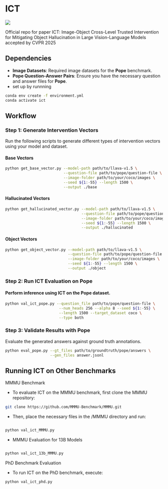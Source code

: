 # ICT 
<a href="https://arxiv.org/abs/2411.15268" alt="arXiv">
    <img src="https://img.shields.io/badge/arXiv-2411.15268-b31b1b.svg?style=flat" /></a>
    
Official repo for paper ICT: Image-Object Cross-Level Trusted Intervention for Mitigating Object Hallucination in Large Vision-Language Models accepted by CVPR 2025

## **Dependencies**  
- **Image Datasets**: Required image datasets for the **Pope** benchmark.  
- **Pope Question-Answer Pairs**: Ensure you have the necessary question and answer files for **Pope**.  
- set up by runnning 
```bash
conda env create -f environment.yml
conda activate ict
```

## **Workflow**  

### **Step 1: Generate Intervention Vectors**  
Run the following scripts to generate different types of intervention vectors using your model and dataset.  

#### **Base Vectors**  
```bash
python get_base_vector.py --model-path path/to/llava-v1.5 \
                          --question-file path/to/pope/question-file \
                          --image-folder path/to/your/coco/images \
                          --seed ${1:-55} --length 1500 \
                          --output ./base
```
#### **Hallucinated Vectors**
```bash                            
python get_hallucinated_vector.py --model-path path/to/llava-v1.5 \
                                  --question-file path/to/pope/question-file \
                                  --image-folder path/to/your/coco/images \
                                  --seed ${1:-55} --length 1500 \
                                  --output ./hallucinated
```

#### **Object Vectors**     
```bash                         
python get_object_vector.py --model-path path/to/llava-v1.5 \
                            --question-file path/to/pope/question-file \
                            --image-folder path/to/your/coco/images \
                            --seed ${1:-55} --length 1500 \
                            --output ./object
```
### **Step 2: Run ICT Evaluation on Pope**
#### **Perform inference using ICT on the Pope dataset.**

```bash
python val_ict_pope.py --question_file path/to/pope/question-file \
                        --num_heads 256 --alpha 8 --seed ${1:-55} \
                        --length 1500 --target_dataset coco \
                        --type both
```
### **Step 3: Validate Results with Pope**
Evaluate the generated answers against ground truth annotations.

```bash
python eval_pope.py --gt_files path/to/groundtruth/pope/answers \
                    --gen_files answer.jsonl
```
## **Running ICT on Other Benchmarks**
MMMU Benchmark
- To evaluate ICT on the MMMU benchmark, first clone the MMMU repository:

```bash
git clone https://github.com/MMMU-Benchmark/MMMU.git
```
- Then, place the necessary files in the /MMMU directory and run:

```bash

python val_ict_MMMU.py
```
- MMMU Evaluation for 13B Models
```bash

python val_ict_13b_MMMU.py
```
PhD Benchmark Evaluation
- To run ICT on the PhD benchmark, execute:

```bash
python val_ict_phd.py
```
